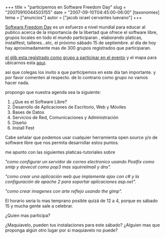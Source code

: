 +++
title = "participemos en Software Freedom Day"
slug = "20070910044503155"
date = "2007-09-10T04:45:00-06:00"
[taxonomies]
tema = ["anuncios"]
autor = ["jacob israel cervantes luevano"]
+++

[Software Freedom Day](http://softwarefreedomday.org/) es un esfuerzo a
nivel mundial para educar al publico acerca de la importancia de la
libertad que ofrece el software libre, grupos locales en todo el mundo
participaran , elaborando platicas, installfest, talleres...etc, el
próximo sábado 15 de septiembre. al día de hoy hay aproximadamente mas
de 300 grupos registrados que participaran.

[el glib esta registrado como grupo a participar en el
evento](http://softwarefreedomday.org/teams/northamerica/Mexico/Guanajuato/GLIB)
y el mapa para ubicarnos esta
[aqui](http://softwarefreedomday.org/map/2007).

así que colegas los invito a que participemos en este día tan
importante. y por favor comenten al respecto. de lo contrario como grupo
no vamos hacer nada.

propongo que nuestra agenda sea la siguiente:

<!-- more -->
1.  ¿Que es el Software Libre?
2.  Desarrollo de Aplicaciones de Escritorio, Web y Móviles
3.  Bases de Datos
4.  Servicios de Red, Comunicaciones y Administración
5.  Diseño
6.  Install Fest



Cabe señalar que podemos usar cualquier herramienta open source y/o de
software libre que nos permita desarrollar estos puntos.

me apunto con las siguientes platicas-tutoriales sobre

*"como configurar un servidor de correo electronico usando Postfix como
smtp y dovecot como pop3 mas squirrelmail y dns".*

*"como crear una aplicación web que implemente ajax con c# y la
configuración de apache 2 para soportar aplicaciones asp.net".*

*"como crear imagenes con arte reflejo usando the gimp".*



El horario seria lo mas temprano posible quizá de 12 a 4, porque es
sábado 15 y mucha gente sale a celebrar.

¿Quien mas participa?

¿Maquiavelo, pueden tus instalaciones para este sábado?
¿Alguien mas que proponga algún otro lugar por si maquiavelo no puede?

